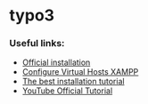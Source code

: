 # typo3
### Useful links:
- [Official installation](https://docs.typo3.org/typo3cms/InstallationGuide/In-depth/Distributions/Index.html)
- [Configure Virtual Hosts XAMPP](http://localhost/dashboard/docs/configure-vhosts.html)
- [The best installation tutorial](https://www.pagemachine.de/blog/install-typo3-8-0-local-test-system-windows-tutorial/)
- [YouTube Official Tutorial](https://www.youtube.com/watch?v=deSMVfCSCXY)
